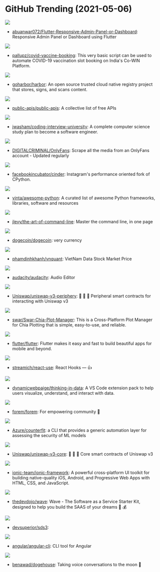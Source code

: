 # GitHub Trending (2021-05-06)

![](https://img.shields.io/badge/Dart-New%20105-green?style=flat-square&logo=appveyor)
- [abuanwar072/Flutter-Responsive-Admin-Panel-or-Dashboard](https://github.com/abuanwar072/Flutter-Responsive-Admin-Panel-or-Dashboard): Responsive Admin Panel or Dashboard using Flutter

![](https://img.shields.io/badge/Python-New%20103-green?style=flat-square&logo=appveyor)
- [pallupz/covid-vaccine-booking](https://github.com/pallupz/covid-vaccine-booking): This very basic script can be used to automate COVID-19 vaccination slot booking on India's Co-WIN Platform.

![](https://img.shields.io/badge/Go-New%2061-green?style=flat-square&logo=appveyor)
- [goharbor/harbor](https://github.com/goharbor/harbor): An open source trusted cloud native registry project that stores, signs, and scans content.

![](https://img.shields.io/badge/Python-New%20878-green?style=flat-square&logo=appveyor)
- [public-apis/public-apis](https://github.com/public-apis/public-apis): A collective list of free APIs

![](https://img.shields.io/badge/none-New%20585-green?style=flat-square&logo=appveyor)
- [jwasham/coding-interview-university](https://github.com/jwasham/coding-interview-university): A complete computer science study plan to become a software engineer.

![](https://img.shields.io/badge/Python-New%20176-green?style=flat-square&logo=appveyor)
- [DIGITALCRIMINAL/OnlyFans](https://github.com/DIGITALCRIMINAL/OnlyFans): Scrape all the media from an OnlyFans account - Updated regularly

![](https://img.shields.io/badge/Python-New%20275-green?style=flat-square&logo=appveyor)
- [facebookincubator/cinder](https://github.com/facebookincubator/cinder): Instagram's performance oriented fork of CPython.

![](https://img.shields.io/badge/Python-New%20290-green?style=flat-square&logo=appveyor)
- [vinta/awesome-python](https://github.com/vinta/awesome-python): A curated list of awesome Python frameworks, libraries, software and resources

![](https://img.shields.io/badge/none-New%20622-green?style=flat-square&logo=appveyor)
- [jlevy/the-art-of-command-line](https://github.com/jlevy/the-art-of-command-line): Master the command line, in one page

![](https://img.shields.io/badge/C%2B%2B-New%20283-green?style=flat-square&logo=appveyor)
- [dogecoin/dogecoin](https://github.com/dogecoin/dogecoin): very currency

![](https://img.shields.io/badge/HTML-New%2015-green?style=flat-square&logo=appveyor)
- [phamdinhkhanh/vnquant](https://github.com/phamdinhkhanh/vnquant): VietNam Data Stock Market Price

![](https://img.shields.io/badge/C-New%20246-green?style=flat-square&logo=appveyor)
- [audacity/audacity](https://github.com/audacity/audacity): Audio Editor

![](https://img.shields.io/badge/TypeScript-New%2040-green?style=flat-square&logo=appveyor)
- [Uniswap/uniswap-v3-periphery](https://github.com/Uniswap/uniswap-v3-periphery): 🦄 🦄 🦄 Peripheral smart contracts for interacting with Uniswap v3

![](https://img.shields.io/badge/Python-New%2036-green?style=flat-square&logo=appveyor)
- [swar/Swar-Chia-Plot-Manager](https://github.com/swar/Swar-Chia-Plot-Manager): This is a Cross-Platform Plot Manager for Chia Plotting that is simple, easy-to-use, and reliable.

![](https://img.shields.io/badge/Dart-New%2095-green?style=flat-square&logo=appveyor)
- [flutter/flutter](https://github.com/flutter/flutter): Flutter makes it easy and fast to build beautiful apps for mobile and beyond.

![](https://img.shields.io/badge/TypeScript-New%2074-green?style=flat-square&logo=appveyor)
- [streamich/react-use](https://github.com/streamich/react-use): React Hooks — 👍

![](https://img.shields.io/badge/none-New%2048-green?style=flat-square&logo=appveyor)
- [dynamicwebpaige/thinking-in-data](https://github.com/dynamicwebpaige/thinking-in-data): A VS Code extension pack to help users visualize, understand, and interact with data.

![](https://img.shields.io/badge/Ruby-New%2013-green?style=flat-square&logo=appveyor)
- [forem/forem](https://github.com/forem/forem): For empowering community 🌱

![](https://img.shields.io/badge/Python-New%2046-green?style=flat-square&logo=appveyor)
- [Azure/counterfit](https://github.com/Azure/counterfit): a CLI that provides a generic automation layer for assessing the security of ML models

![](https://img.shields.io/badge/TypeScript-New%2031-green?style=flat-square&logo=appveyor)
- [Uniswap/uniswap-v3-core](https://github.com/Uniswap/uniswap-v3-core): 🦄 🦄 🦄 Core smart contracts of Uniswap v3

![](https://img.shields.io/badge/TypeScript-New%20151-green?style=flat-square&logo=appveyor)
- [ionic-team/ionic-framework](https://github.com/ionic-team/ionic-framework): A powerful cross-platform UI toolkit for building native-quality iOS, Android, and Progressive Web Apps with HTML, CSS, and JavaScript.

![](https://img.shields.io/badge/PHP-New%20258-green?style=flat-square&logo=appveyor)
- [thedevdojo/wave](https://github.com/thedevdojo/wave): Wave - The Software as a Service Starter Kit, designed to help you build the SAAS of your dreams 🚀 💰

![](https://img.shields.io/badge/none-New%2037-green?style=flat-square&logo=appveyor)
- [devsuperior/sds3](https://github.com/devsuperior/sds3): 

![](https://img.shields.io/badge/TypeScript-New%2016-green?style=flat-square&logo=appveyor)
- [angular/angular-cli](https://github.com/angular/angular-cli): CLI tool for Angular

![](https://img.shields.io/badge/TypeScript-New%2078-green?style=flat-square&logo=appveyor)
- [benawad/dogehouse](https://github.com/benawad/dogehouse): Taking voice conversations to the moon 🚀

